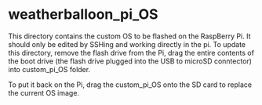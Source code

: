 # weatherballoon_pi_OS


This directory contains the custom OS to be flashed on the RaspBerry Pi. It should only be edited by SSHing and working directly in the pi. To update this directory, remove the flash drive from the Pi, drag the entire contents of the boot drive (the flash drive plugged into the USB to microSD conntector) into custom_pi_OS folder.

To put it back on the Pi, drag the custom_pi_OS onto the SD card to replace the current OS image.
